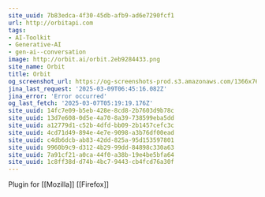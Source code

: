 ```yaml
---
site_uuid: 7b83edca-4f30-45db-afb9-ad6e7290fcf1
url: http://orbitapi.com
tags:
- AI-Toolkit
- Generative-AI
- gen-ai--conversation
image: http://orbit.ai/orbit.2eb9284433.png
site_name: Orbit
title: Orbit
og_screenshot_url: https://og-screenshots-prod.s3.amazonaws.com/1366x768/80/false/a40ebdaa7364d2f1c45eed4b4e4a4801b40636d7b81bbfc0164b4dd4d0fe7929.jpeg
jina_last_request: '2025-03-09T06:45:16.082Z'
jina_error: 'Error occurred'
og_last_fetch: '2025-03-07T05:19:19.176Z'
site_uuid: 14fc7e09-b5eb-428e-8cd8-2b7603d9b78c
site_uuid: 13d7e608-0d5e-4a70-8a39-738599eba5dd
site_uuid: a12779d1-c52b-4dfd-bb09-2b1457cefc3c
site_uuid: 4cd71d49-894e-4e7e-9098-a3b76df00ead
site_uuid: c4db6dcb-ab83-42dd-825a-95d153597801
site_uuid: 9960b9c9-d312-4b29-99dd-84898c330a63
site_uuid: 7a91cf21-a0ca-44f0-a38b-19e4be5bfa64
site_uuid: 1c8ff38d-d74b-4bc7-9443-cb4fcd76a30f
---
```


Plugin for [[Mozilla]] [[Firefox]]

